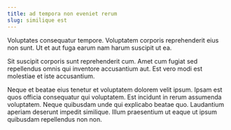 ```yaml
---
title: ad tempora non eveniet rerum
slug: similique est
---
```


Voluptates consequatur tempore. Voluptatem corporis reprehenderit eius non sunt. Ut et aut fuga earum nam harum suscipit ut ea.

Sit suscipit corporis sunt reprehenderit cum. Amet cum fugiat sed repellendus omnis qui inventore accusantium aut. Est vero modi est molestiae et iste accusantium.

Neque et beatae eius tenetur et voluptatem dolorem velit ipsum. Ipsam est quos officia consequatur qui voluptatem. Est incidunt in rerum assumenda voluptatem. Neque quibusdam unde qui explicabo beatae quo. Laudantium aperiam deserunt impedit similique. Illum praesentium ut eaque ut ipsum quibusdam repellendus non non.
